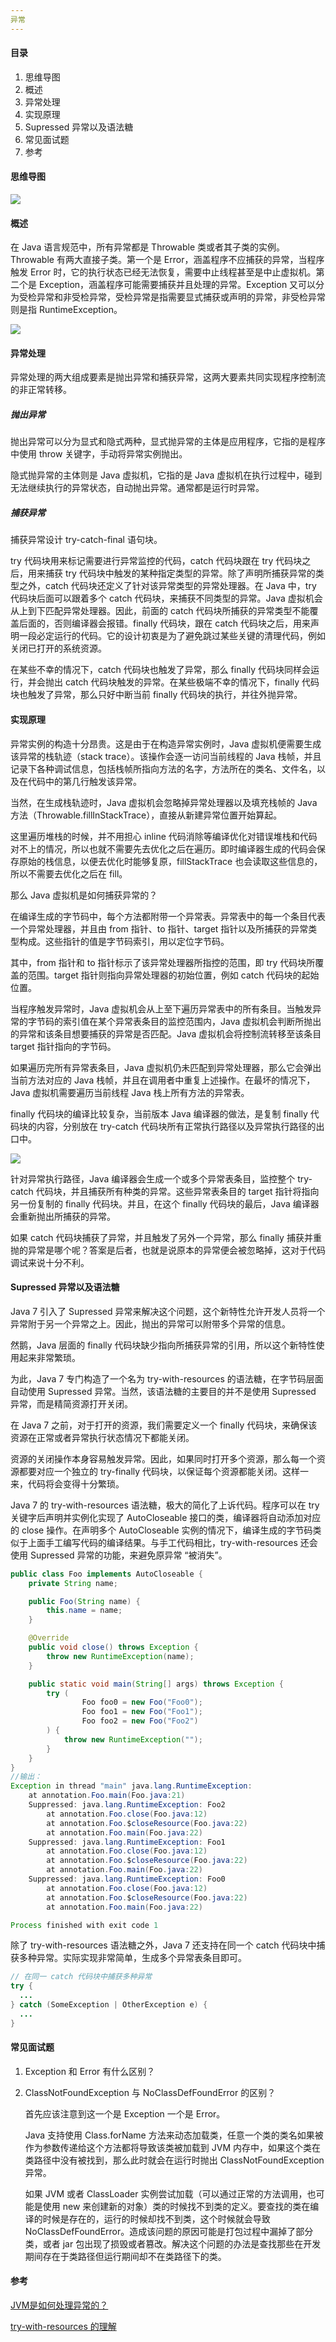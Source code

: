 ```yaml
---
异常
---
```


#### 目录

1. 思维导图
2. 概述
3. 异常处理
4. 实现原理
5. Supressed 异常以及语法糖
6. 常见面试题
7. 参考

#### 思维导图

![](https://i.loli.net/2019/01/29/5c5064b27d2b7.png)

#### 概述

在 Java 语言规范中，所有异常都是 Throwable 类或者其子类的实例。Throwable 有两大直接子类。第一个是 Error，涵盖程序不应捕获的异常，当程序触发 Error 时，它的执行状态已经无法恢复，需要中止线程甚至是中止虚拟机。第二个是 Exception，涵盖程序可能需要捕获并且处理的异常。Exception 又可以分为受检异常和非受检异常，受检异常是指需要显式捕获或声明的异常，非受检异常则是指 RuntimeException。

![](https://i.loli.net/2019/01/27/5c4da2c221a34.png)

#### 异常处理

异常处理的两大组成要素是抛出异常和捕获异常，这两大要素共同实现程序控制流的非正常转移。

##### 抛出异常

抛出异常可以分为显式和隐式两种，显式抛异常的主体是应用程序，它指的是程序中使用 throw 关键字，手动将异常实例抛出。

隐式抛异常的主体则是 Java 虚拟机，它指的是 Java 虚拟机在执行过程中，碰到无法继续执行的异常状态，自动抛出异常。通常都是运行时异常。

##### 捕获异常

捕获异常设计 try-catch-final 语句块。

try 代码块用来标记需要进行异常监控的代码，catch 代码块跟在 try 代码块之后，用来捕获 try 代码块中触发的某种指定类型的异常。除了声明所捕获异常的类型之外，catch 代码块还定义了针对该异常类型的异常处理器。在 Java 中，try 代码块后面可以跟着多个 catch 代码块，来捕获不同类型的异常。Java 虚拟机会从上到下匹配异常处理器。因此，前面的 catch 代码块所捕获的异常类型不能覆盖后面的，否则编译器会报错。finally 代码块，跟在 catch 代码块之后，用来声明一段必定运行的代码。它的设计初衷是为了避免跳过某些关键的清理代码，例如关闭已打开的系统资源。

在某些不幸的情况下，catch 代码块也触发了异常，那么 finally 代码块同样会运行，并会抛出 catch 代码块触发的异常。在某些极端不幸的情况下，finally 代码块也触发了异常，那么只好中断当前 finally 代码块的执行，并往外抛异常。

#### 实现原理

异常实例的构造十分昂贵。这是由于在构造异常实例时，Java 虚拟机便需要生成该异常的栈轨迹（stack trace）。该操作会逐一访问当前线程的 Java 栈帧，并且记录下各种调试信息，包括栈帧所指向方法的名字，方法所在的类名、文件名，以及在代码中的第几行触发该异常。

当然，在生成栈轨迹时，Java 虚拟机会忽略掉异常处理器以及填充栈帧的 Java 方法（Throwable.fillInStackTrace），直接从新建异常位置开始算起。

这里遍历堆栈的时候，并不用担心 inline 代码消除等编译优化对错误堆栈和代码对不上的情况，所以也就不需要先去优化之后在遍历。即时编译器生成的代码会保存原始的栈信息，以便去优化时能够复原，fillStackTrace 也会读取这些信息的，所以不需要去优化之后在 fill。

那么 Java 虚拟机是如何捕获异常的？

在编译生成的字节码中，每个方法都附带一个异常表。异常表中的每一个条目代表一个异常处理器，并且由 from 指针、to 指针、target 指针以及所捕获的异常类型构成。这些指针的值是字节码索引，用以定位字节码。

其中，from 指针和 to 指针标示了该异常处理器所指控的范围，即 try 代码块所覆盖的范围。target 指针则指向异常处理器的初始位置，例如 catch 代码块的起始位置。

当程序触发异常时，Java 虚拟机会从上至下遍历异常表中的所有条目。当触发异常的字节码的索引值在某个异常表条目的监控范围内，Java 虚拟机会判断所抛出的异常和该条目想要捕获的异常是否匹配。Java 虚拟机会将控制流转移至该条目 target 指针指向的字节码。

如果遍历完所有异常表条目，Java 虚拟机仍未匹配到异常处理器，那么它会弹出当前方法对应的 Java 栈帧，并且在调用者中重复上述操作。在最坏的情况下，Java 虚拟机需要遍历当前线程 Java 栈上所有方法的异常表。

finally 代码块的编译比较复杂，当前版本 Java 编译器的做法，是复制 finally 代码块的内容，分别放在 try-catch 代码块所有正常执行路径以及异常执行路径的出口中。

![](https://i.loli.net/2019/01/29/5c5059fb5251e.png)

针对异常执行路径，Java 编译器会生成一个或多个异常表条目，监控整个 try-catch 代码块，并且捕获所有种类的异常。这些异常表条目的 target 指针将指向另一份复制的 finally 代码块。并且，在这个 finally 代码块的最后，Java 编译器会重新抛出所捕获的异常。

如果 catch 代码块捕获了异常，并且触发了另外一个异常，那么 finally 捕获并重抛的异常是哪个呢？答案是后者，也就是说原本的异常便会被忽略掉，这对于代码调试来说十分不利。

#### Supressed 异常以及语法糖

Java 7 引入了 Supressed 异常来解决这个问题，这个新特性允许开发人员将一个异常附于另一个异常之上。因此，抛出的异常可以附带多个异常的信息。

然鹅，Java 层面的 finally 代码块缺少指向所捕获异常的引用，所以这个新特性使用起来非常繁琐。

为此，Java 7 专门构造了一个名为 try-with-resources 的语法糖，在字节码层面自动使用 Supressed 异常。当然，该语法糖的主要目的并不是使用 Supressed 异常，而是精简资源打开关闭。

在 Java 7 之前，对于打开的资源，我们需要定义一个 finally 代码块，来确保该资源在正常或者异常执行状态情况下都能关闭。

资源的关闭操作本身容易触发异常。因此，如果同时打开多个资源，那么每一个资源都要对应一个独立的 try-finally 代码块，以保证每个资源都能关闭。这样一来，代码将会变得十分繁琐。

Java 7 的 try-with-resources 语法糖，极大的简化了上诉代码。程序可以在 try 关键字后声明并实例化实现了 AutoCloseable 接口的类，编译器将自动添加对应的 close 操作。在声明多个 AutoCloseable 实例的情况下，编译生成的字节码类似于上面手工编写代码的编译结果。与手工代码相比，try-with-resources 还会使用 Supressed 异常的功能，来避免原异常 “被消失”。

```java
public class Foo implements AutoCloseable {
    private String name;

    public Foo(String name) {
        this.name = name;
    }

    @Override
    public void close() throws Exception {
        throw new RuntimeException(name);
    }

    public static void main(String[] args) throws Exception {
        try (
                Foo foo0 = new Foo("Foo0");
                Foo foo1 = new Foo("Foo1");
                Foo foo2 = new Foo("Foo2")
        ) {
            throw new RuntimeException("");
        }
    }
}
//输出：
Exception in thread "main" java.lang.RuntimeException: 
	at annotation.Foo.main(Foo.java:21)
	Suppressed: java.lang.RuntimeException: Foo2
		at annotation.Foo.close(Foo.java:12)
		at annotation.Foo.$closeResource(Foo.java:22)
		at annotation.Foo.main(Foo.java:22)
	Suppressed: java.lang.RuntimeException: Foo1
		at annotation.Foo.close(Foo.java:12)
		at annotation.Foo.$closeResource(Foo.java:22)
		at annotation.Foo.main(Foo.java:22)
	Suppressed: java.lang.RuntimeException: Foo0
		at annotation.Foo.close(Foo.java:12)
		at annotation.Foo.$closeResource(Foo.java:22)
		at annotation.Foo.main(Foo.java:22)

Process finished with exit code 1
```

除了 try-with-resources 语法糖之外，Java 7 还支持在同一个 catch 代码块中捕获多种异常。实际实现非常简单，生成多个异常表条目即可。

```java
// 在同一 catch 代码块中捕获多种异常
try {
  ...
} catch (SomeException | OtherException e) {
  ...
}
```

#### 常见面试题

1. Exception 和 Error 有什么区别？

2. ClassNotFoundException 与 NoClassDefFoundError 的区别？

   首先应该注意到这一个是 Exception 一个是 Error。

   Java 支持使用 Class.forName 方法来动态加载类，任意一个类的类名如果被作为参数传递给这个方法都将导致该类被加载到 JVM 内存中，如果这个类在类路径中没有被找到，那么此时就会在运行时抛出 ClassNotFoundException 异常。

   如果 JVM 或者 ClassLoader 实例尝试加载（可以通过正常的方法调用，也可能是使用 new 来创建新的对象）类的时候找不到类的定义。要查找的类在编译的时候是存在的，运行的时候却找不到类，这个时候就会导致 NoClassDefFoundError。造成该问题的原因可能是打包过程中漏掉了部分类，或者 jar 包出现了损毁或者篡改。解决这个问题的办法是查找那些在开发期间存在于类路径但运行期间却不在类路径下的类。

#### 参考

[JVM是如何处理异常的？](https://time.geekbang.org/column/article/12134)

[try-with-resources 的理解](https://www.jianshu.com/p/08d03356ff8a)